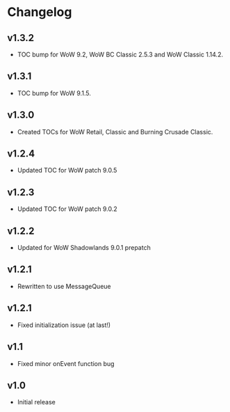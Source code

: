 Changelog
=========

v1.3.2
------
* TOC bump for WoW 9.2, WoW BC Classic 2.5.3 and WoW Classic 1.14.2.

v1.3.1
------
* TOC bump for WoW 9.1.5.

v1.3.0
------
* Created TOCs for WoW Retail, Classic and Burning Crusade Classic.

v1.2.4
------
* Updated TOC for WoW patch 9.0.5

v1.2.3
------
* Updated TOC for WoW patch 9.0.2

v1.2.2
------
* Updated for WoW Shadowlands 9.0.1 prepatch

v1.2.1
------
* Rewritten to use MessageQueue

v1.2.1
------
* Fixed initialization issue (at last!)

v1.1
----
* Fixed minor onEvent function bug

v1.0
----
* Initial release